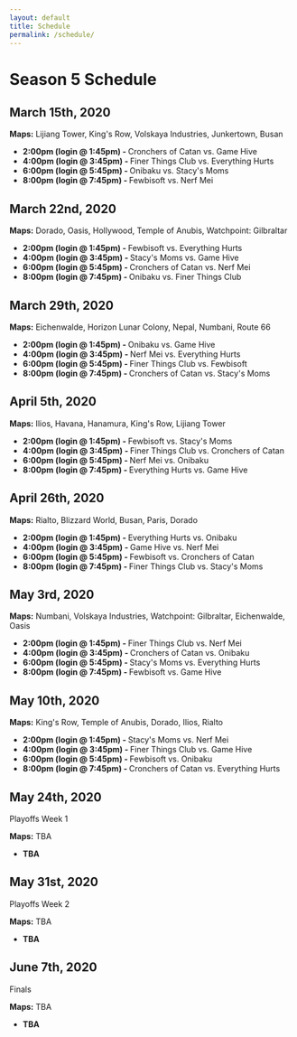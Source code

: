 ```yaml
---
layout: default
title: Schedule
permalink: /schedule/
---
```

<div class="container">
  <div class="row justify-content-center page-section-no-line">
    <div class="col-12 col-md-10 col-xl-8">
      <h1 class="text-center">Season 5 Schedule</h1>
      <h2>March 15th, 2020</h2>
      <p><strong>Maps:</strong> Lijiang Tower, King's Row, Volskaya Industries, Junkertown, Busan</p>
      <ul>
        <li><strong>2:00pm (login @ 1:45pm) - </strong> Cronchers of Catan vs. Game Hive</li>
        <li><strong>4:00pm (login @ 3:45pm) - </strong> Finer Things Club vs. Everything Hurts</li>
        <li><strong>6:00pm (login @ 5:45pm) - </strong> Onibaku vs. Stacy's Moms</li>
        <li><strong>8:00pm (login @ 7:45pm) - </strong> Fewbisoft vs. Nerf Mei</li>
      </ul>
      <h2>March 22nd, 2020</h2>
      <p><strong>Maps:</strong> Dorado, Oasis, Hollywood, Temple of Anubis, Watchpoint: Gilbraltar</p>
      <ul>
        <li><strong>2:00pm (login @ 1:45pm) - </strong> Fewbisoft vs. Everything Hurts</li>
        <li><strong>4:00pm (login @ 3:45pm) - </strong> Stacy's Moms vs. Game Hive</li>
        <li><strong>6:00pm (login @ 5:45pm) - </strong> Cronchers of Catan vs. Nerf Mei</li>
        <li><strong>8:00pm (login @ 7:45pm) - </strong> Onibaku vs. Finer Things Club</li>
      </ul>
      <h2>March 29th, 2020</h2>
      <p><strong>Maps:</strong> Eichenwalde, Horizon Lunar Colony, Nepal, Numbani, Route 66</p>
      <ul>
        <li><strong>2:00pm (login @ 1:45pm) - </strong> Onibaku vs. Game Hive</li>
        <li><strong>4:00pm (login @ 3:45pm) - </strong> Nerf Mei vs. Everything Hurts</li>
        <li><strong>6:00pm (login @ 5:45pm) - </strong> Finer Things Club vs. Fewbisoft</li>
        <li><strong>8:00pm (login @ 7:45pm) - </strong> Cronchers of Catan vs. Stacy's Moms</li>
      </ul>      
      <h2>April 5th, 2020</h2>
      <p><strong>Maps:</strong> Ilios, Havana, Hanamura, King's Row, Lijiang Tower</p>
      <ul>
        <li><strong>2:00pm (login @ 1:45pm) - </strong> Fewbisoft vs. Stacy's Moms</li>
        <li><strong>4:00pm (login @ 3:45pm) - </strong> Finer Things Club vs. Cronchers of Catan</li>
        <li><strong>6:00pm (login @ 5:45pm) - </strong> Nerf Mei vs. Onibaku</li>
        <li><strong>8:00pm (login @ 7:45pm) - </strong> Everything Hurts vs. Game Hive</li>
      </ul>      
      <h2>April 26th, 2020</h2>
      <p><strong>Maps:</strong> Rialto, Blizzard World, Busan, Paris, Dorado</p>
      <ul>
        <li><strong>2:00pm (login @ 1:45pm) - </strong> Everything Hurts vs. Onibaku</li>
        <li><strong>4:00pm (login @ 3:45pm) - </strong> Game Hive vs. Nerf Mei</li>
        <li><strong>6:00pm (login @ 5:45pm) - </strong> Fewbisoft vs. Cronchers of Catan</li>
        <li><strong>8:00pm (login @ 7:45pm) - </strong> Finer Things Club vs. Stacy's Moms</li>
      </ul>
      <h2>May 3rd, 2020</h2>
      <p><strong>Maps:</strong> Numbani, Volskaya Industries, Watchpoint: Gilbraltar, Eichenwalde, Oasis</p>
      <ul>
        <li><strong>2:00pm (login @ 1:45pm) - </strong> Finer Things Club vs. Nerf Mei</li>
        <li><strong>4:00pm (login @ 3:45pm) - </strong> Cronchers of Catan vs. Onibaku</li>
        <li><strong>6:00pm (login @ 5:45pm) - </strong> Stacy's Moms vs. Everything Hurts</li>
        <li><strong>8:00pm (login @ 7:45pm) - </strong> Fewbisoft vs. Game Hive</li>
      </ul>
      <h2>May 10th, 2020</h2>
      <p><strong>Maps:</strong> King's Row, Temple of Anubis, Dorado, Ilios, Rialto</p>
      <ul>
        <li><strong>2:00pm (login @ 1:45pm) - </strong> Stacy's Moms vs. Nerf Mei</li>
        <li><strong>4:00pm (login @ 3:45pm) - </strong> Finer Things Club vs. Game Hive</li>
        <li><strong>6:00pm (login @ 5:45pm) - </strong> Fewbisoft vs. Onibaku</li>
        <li><strong>8:00pm (login @ 7:45pm) - </strong> Cronchers of Catan vs. Everything Hurts</li>
      </ul>
      <h2>May 24th, 2020</h2>
      <p>Playoffs Week 1</p>
      <p><strong>Maps:</strong> TBA </p>
      <ul>
          <li><strong>TBA</strong></li>
      </ul>
      <h2>May 31st, 2020</h2>
      <p>Playoffs Week 2</p>
      <p><strong>Maps:</strong> TBA </p>
      <ul>
          <li><strong>TBA</strong></li>
      </ul>
       <h2>June 7th, 2020</h2>
       <p>Finals</p>
      <p><strong>Maps:</strong> TBA </p>
       <ul>
          <li><strong>TBA</strong></li>
      </ul>
    </div>
  </div>
</div>
